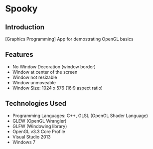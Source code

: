 # Spooky
## Introduction
[Graphics Programming]
App for demostrating OpenGL basics

## Features
* No Window Decoration (window border)
* Window at center of the screen
* Window not resizable
* Window unmoveable
* Window Size: 1024 x 576 (16:9 aspect ratio)

## Technologies Used
* Programming Languages: C++, GLSL (OpenGL Shader Language)
* GLEW (OpenGL Wrangler)
* GLFW (Windowing library)
* OpenGL v3.3 Core Profile
* Visual Studio 2013
* Windows 7
